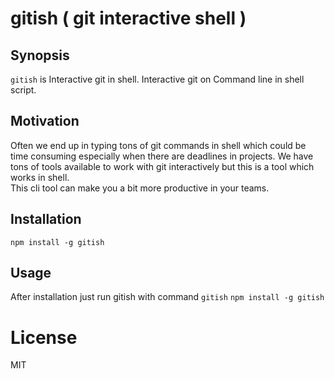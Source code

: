 # gitish ( git interactive shell )

## Synopsis

`gitish` is Interactive git in shell. Interactive git on Command line in shell script.
 
## Motivation

Often we end up in typing tons of git commands in shell which could be time consuming especially when there are deadlines in projects.
We have tons of tools available to work with git interactively but this is a tool which works in shell.  
This cli tool can make you a bit more productive in your teams.   

## Installation

`npm install -g gitish`

## Usage

After installation just run gitish with command `gitish`
`npm install -g gitish`

# License

MIT